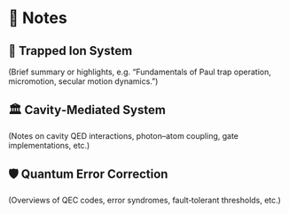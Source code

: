 
# 📝 Notes

## 🧪 Trapped Ion System
(Brief summary or highlights, e.g. “Fundamentals of Paul trap operation, micromotion, secular motion dynamics.”)

## 🏛️ Cavity‑Mediated System
(Notes on cavity QED interactions, photon–atom coupling, gate implementations, etc.)

## 🛡️ Quantum Error Correction
(Overviews of QEC codes, error syndromes, fault‑tolerant thresholds, etc.)

